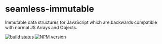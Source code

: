 seamless-immutable
==================
Immutable data structures for JavaScript which are backwards compatible with normal JS Arrays and Objects.

[![build status][1]][2]
[![NPM version][3]][4]

[1]: https://secure.travis-ci.org/rtfeldman/seamless-immutable.svg
[2]: https://travis-ci.org/rtfeldman/seamless-immutable
[3]: https://badge.fury.io/js/seamless-immutable.svg
[4]: https://badge.fury.io/js/seamless-immutable
